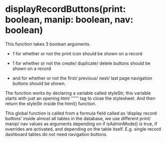 # displayRecordButtons(print: boolean, manip: boolean, nav: boolean)

This function takes 3 boolean arguments.

- 1 for whether or not the print icon should be shown on a record

- 1 for whether or not the create/ duplicate/ delete buttons should be shown on a record

- and for whether or not the first/ previous/ next/ last page navigation buttons should be shown.

The function works by declaring a variable called styleStr, this variable starts with just an opening html '''<style>''' tag.

Depending on the values of print/ manip/ nav, we either append styling which uses display: block to explicitly show the icons, or display: none to hide the icons.

The styling uses the class (.className) selector, we also use the .hud-menu-group selector in front of the icons classname throughout in order to only hide the icons which are a child of an element using the .hud-menu-group class.

finally, we append the '''</style>''' tag to close the stylesheet. And then return the styleStr inside the html() function.

This global function is called from a formula field called as ‘display record buttons’ inside almost all tables in the database, we use different print/ manip/ nav values as arguments depending on if isAdminMode() is true, if overrides are activated, and depending on the table itself. E.g. single record dashboard tables do not need navigation buttons.
